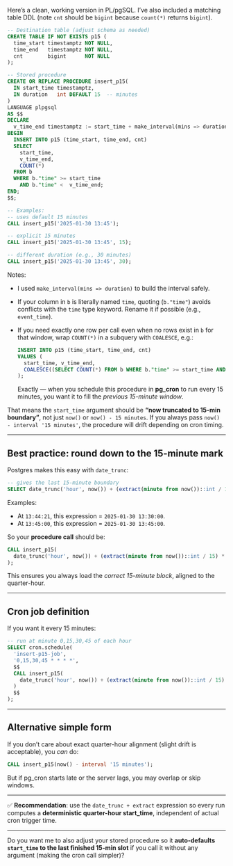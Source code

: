Here’s a clean, working version in PL/pgSQL. 
I’ve also included a matching table DDL (note `cnt` should be `bigint` because `count(*)` returns `bigint`).

```sql
-- Destination table (adjust schema as needed)
CREATE TABLE IF NOT EXISTS p15 (
  time_start timestamptz NOT NULL,
  time_end   timestamptz NOT NULL,
  cnt        bigint      NOT NULL
);

-- Stored procedure
CREATE OR REPLACE PROCEDURE insert_p15(
  IN start_time timestamptz,
  IN duration   int DEFAULT 15  -- minutes
)
LANGUAGE plpgsql
AS $$
DECLARE
  v_time_end timestamptz := start_time + make_interval(mins => duration);
BEGIN
  INSERT INTO p15 (time_start, time_end, cnt)
  SELECT
    start_time,
    v_time_end,
    COUNT(*)
  FROM b
  WHERE b."time" >= start_time
    AND b."time" <  v_time_end;
END;
$$;

-- Examples:
-- uses default 15 minutes
CALL insert_p15('2025-01-30 13:45');

-- explicit 15 minutes
CALL insert_p15('2025-01-30 13:45', 15);

-- different duration (e.g., 30 minutes)
CALL insert_p15('2025-01-30 13:45', 30);
```

Notes:

* I used `make_interval(mins => duration)` to build the interval safely.
* If your column in `b` is literally named `time`, quoting (`b."time"`) avoids conflicts with the `time` type keyword. Rename it if possible (e.g., `event_time`).
* If you need exactly one row per call even when no rows exist in `b` for that window, wrap `COUNT(*)` in a subquery with `COALESCE`, e.g.:

  ```sql
  INSERT INTO p15 (time_start, time_end, cnt)
  VALUES (
    start_time, v_time_end,
    COALESCE((SELECT COUNT(*) FROM b WHERE b."time" >= start_time AND b."time" < v_time_end), 0)
  );
  ```


  Exactly — when you schedule this procedure in **pg\_cron** to run every 15 minutes, you want it to fill the *previous 15-minute window*.

That means the `start_time` argument should be **“now truncated to 15-min boundary”**, not just `now()` or `now() - 15 minutes`. If you always pass `now() - interval '15 minutes'`, the procedure will drift depending on cron timing.

---

## Best practice: round down to the 15-minute mark

Postgres makes this easy with `date_trunc`:

```sql
-- gives the last 15-minute boundary
SELECT date_trunc('hour', now()) + (extract(minute from now())::int / 15) * interval '15 minutes';
```

Examples:

* At `13:44:21`, this expression = `2025-01-30 13:30:00`.
* At `13:45:00`, this expression = `2025-01-30 13:45:00`.

So your **procedure call** should be:

```sql
CALL insert_p15(
  date_trunc('hour', now()) + (extract(minute from now())::int / 15) * interval '15 minutes'
);
```

This ensures you always load the *correct 15-minute block*, aligned to the quarter-hour.

---

## Cron job definition

If you want it every 15 minutes:

```sql
-- run at minute 0,15,30,45 of each hour
SELECT cron.schedule(
  'insert-p15-job',
  '0,15,30,45 * * * *',
  $$
  CALL insert_p15(
    date_trunc('hour', now()) + (extract(minute from now())::int / 15) * interval '15 minutes'
  )
  $$
);
```

---

## Alternative simple form

If you don’t care about exact quarter-hour alignment (slight drift is acceptable), you *can* do:

```sql
CALL insert_p15(now() - interval '15 minutes');
```

But if pg\_cron starts late or the server lags, you may overlap or skip windows.

---

✅ **Recommendation**: use the `date_trunc + extract` expression so every run computes a **deterministic quarter-hour start\_time**, independent of actual cron trigger time.

---

Do you want me to also adjust your stored procedure so it **auto-defaults `start_time` to the last finished 15-min slot** if you call it without any argument (making the cron call simpler)?

